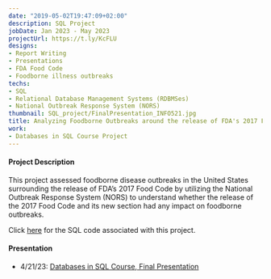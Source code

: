 ```yaml
---
date: "2019-05-02T19:47:09+02:00"
description: SQL Project
jobDate: Jan 2023 - May 2023
projectUrl: https://t.ly/KcFLU
designs:
- Report Writing
- Presentations
- FDA Food Code
- Foodborne illness outbreaks
techs:
- SQL
- Relational Database Management Systems (RDBMSes)
- National Outbreak Response System (NORS)
thumbnail: SQL_project/FinalPresentation_INFO521.jpg
title: Analyzing Foodborne Outbreaks around the release of FDA's 2017 Food Code
work:
- Databases in SQL Course Project
---
```


#### Project Description
This project assessed foodborne disease outbreaks in the United States surrounding the release of FDA’s 2017 Food Code by utilizing the National Outbreak Response System (NORS) to understand whether the release of the 2017 Food Code and its new section had any impact on foodborne outbreaks.

Click [here](https://github.com/marisadyw/INFO530Project/blob/main/Final%20Code_Marisa%20Wong.sql) for the SQL code associated with this project.

#### Presentation
- 4/21/23: [Databases in SQL Course, Final Presentation](https://github.com/marisadyw/MarisaWong-Portfolio/blob/main/Project%20Documents/Final%20Presentation%20-%20INFO%20521.pdf)